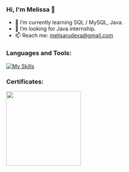 ### Hi, I'm Melissa 👋

- 🌱 I’m currently learning SQL / MySQL, Java.
- 🔭 I’m looking for Java internship.
- 📫 Reach me: melisarudeva@gmail.com

### Languages and Tools:
[![My Skills](https://skills.thijs.gg/icons?i=idea,java,mysql,regex&theme=light)](https://skills.thijs.gg)

### Certificates:
<a href="[link address](https://softuni.bg/certificates/details/135127/8650a326)"></a>
<img width="200" align="left" src="https://user-images.githubusercontent.com/105941093/234034235-e1fa1242-442d-4cd1-a13f-c0d53628c7ff.png"></a>
